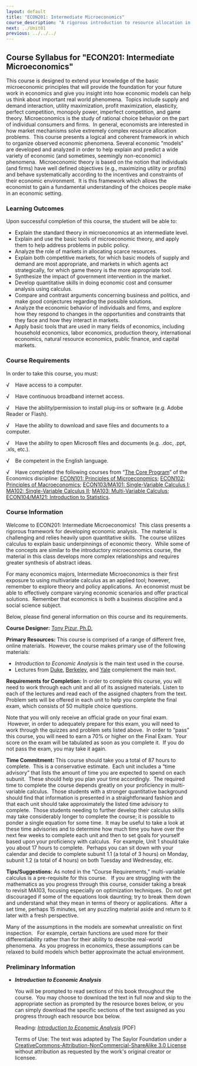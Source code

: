 ```yaml
---
layout: default
title: "ECON201: Intermediate Microeconomics"
course_description: "A rigorous introduction to resource allocation in a market economy, with particular emphasis on supply and demand interaction, utility maximization, profit maximization, elasticity, perfect competition, monopoly power, imperfect competition, and game theory."
next: ../Unit01
previous: ../../../
---
```

Course Syllabus for "ECON201: Intermediate Microeconomics"
----------------------------------------------------------

This course is designed to extend your knowledge of the basic
microeconomic principles that will provide the foundation for your
future work in economics and give you insight into how economic models
can help us think about important real world phenomena.  Topics include
supply and demand interaction, utility maximization, profit
maximization, elasticity, perfect competition, monopoly power, imperfect
competition, and game theory. Microeconomics is the study of rational
choice behavior on the part of individual consumers and firms.  In
general, economists are interested in how market mechanisms solve
extremely complex resource allocation problems.  This course presents a
logical and coherent framework in which to organize observed economic
phenomena. Several economic "models" are developed and analyzed in order
to help explain and predict a wide variety of economic (and sometimes,
seemingly non-economic) phenomena.  Microeconomic theory is based on the
notion that individuals (and firms) have well defined objectives (e.g.,
maximizing utility or profits) and behave systematically according to
the incentives and constraints of their economic environment.  It is
this framework which allows the economist to gain a fundamental
understanding of the choices people make in an economic setting.

### Learning Outcomes

Upon successful completion of this course, the student will be able
to:  

-   Explain the standard theory in microeconomics at an intermediate
    level.
-   Explain and use the basic tools of microeconomic theory, and apply
    them to help address problems in public policy.
-   Analyze the role of markets in allocating scarce resources.
-   Explain both competitive markets, for which basic models of supply
    and demand are most appropriate, and markets in which agents act
    strategically, for which game theory is the more appropriate tool.
-   Synthesize the impact of government intervention in the market.
-   Develop quantitative skills in doing economic cost and consumer
    analysis using calculus.
-   Compare and contrast arguments concerning business and politics, and
    make good conjectures regarding the possible solutions.
-   Analyze the economic behavior of individuals and firms, and explore
    how they respond to changes in the opportunities and constraints
    that they face and how they interact in markets.
-   Apply basic tools that are used in many fields of economics,
    including household economics, labor economics, production theory,
    international economics, natural resource economics, public finance,
    and capital markets.

### Course Requirements

In order to take this course, you must:  
  
 √    Have access to a computer.  
  
 √    Have continuous broadband internet access.  
  
 √    Have the ability/permission to install plug-ins or software (e.g.
Adobe Reader or Flash).  
  
 √    Have the ability to download and save files and documents to a
computer.  
  
 √    Have the ability to open Microsoft files and documents (e.g. .doc,
.ppt, .xls, etc.).  
  
 √    Be competent in the English language.  
  
 √    Have completed the following courses from “[The Core
Program](http://www.saylor.org/majors/economics/)” of the Economics
discipline: [ECON101: Principles of
Microeconomics](http://www.saylor.org/courses/econ101/); [ECON102:
Principles of Macroeconomics](http://www.saylor.org/courses/econ102/);
[ECON103/MA101: Single-Variable Calculus
I](http://www.saylor.org/courses/econ103/); [MA102: Single-Variable
Calculus II](http://www.saylor.org/courses/ma102/); [MA103:
Multi-Variable Calculus](http://www.saylor.org/courses/ma103/);
[ECON104/MA121: Introduction to
Statistics](http://www.saylor.org/courses/econ104/).

### Course Information

Welcome to ECON201: Intermediate Microeconomics!  This class presents a
rigorous framework for developing economic analysis.  The material is
challenging and relies heavily upon quantitative skills.  The course
utilizes calculus to explain basic underpinnings of economic theory.
 While some of the concepts are similar to the introductory
microeconomics course, the material in this class develops more complex
relationships and requires greater synthesis of abstract ideas.

For many economics majors, Intermediate Microeconomics is their first
exposure to using multivariate calculus as an applied tool; however,
remember to explore theory and policy applications.  An economist must
be able to effectively compare varying economic scenarios and offer
practical solutions.  Remember that economics is both a business
discipline and a social science subject.

Below, please find general information on this course and its
requirements. 

**Course Designer:** [Tony Pizur,
Ph.D.](http://www.saylor.org/faculty-o-t/#ProfessorTonyPizur)

**Primary Resources:** This course is comprised of a range of different
free, online materials.  However, the course makes primary use of the
following materials:

-   *Introduction to Economic Analysis* is the main text used in the
    course.
-   Lectures from
    [Duke](http://itunes.apple.com/us/podcast/ticket-scalping-opportunity/id420536381?i=91317040),
    [Berkeley](http://itunes.apple.com/us/podcast/id354823329?i=83459502),
    and
    [Yale](http://itunes.apple.com/us/podcast/05-present-value-prices-real/id428549105?i=92457379)
    complement the main text.

**Requirements for Completion:** In order to complete this course, you
will need to work through each unit and all of its assigned
materials. Listen to each of the lectures and read each of the assigned
chapters from the text.  Problem sets will be offered in each unit to
help you complete the final exam, which consists of 50 multiple choice
questions.

Note that you will only receive an official grade on your final exam.
 However, in order to adequately prepare for this exam, you will need to
work through the quizzes and problem sets listed above.  In order to
“pass” this course, you will need to earn a 70% or higher on the Final
Exam.  Your score on the exam will be tabulated as soon as you complete
it.  If you do not pass the exam, you may take it again.

**Time Commitment:** This course should take you a total of 87 hours to
complete.  This is a conservative estimate.  Each unit includes a “time
advisory” that lists the amount of time you are expected to spend on
each subunit.  These should help you plan your time accordingly.  The
required time to complete the course depends greatly on your proficiency
in multi-variable calculus.  Those students with a stronger quantitative
background should find that information is presented in a
straightforward fashion and that each unit should take approximately the
listed time advisory to complete.  Those students needing to further
develop their calculus skills may take considerably longer to complete
the course; it is possible to ponder a single equation for some time.
 It may be useful to take a look at these time advisories and to
determine how much time you have over the next few weeks to complete
each unit and then to set goals for yourself based upon your proficiency
with calculus.  For example, Unit 1 should take you about 17 hours to
complete.  Perhaps you can sit down with your calendar and decide to
complete subunit 1.1 (a total of 3 hours) on Monday, subunit 1.2 (a
total of 4 hours) on both Tuesday and Wednesday, etc.

**Tips/Suggestions:** As noted in the “Course Requirements,”
multi-variable calculus is a pre-requisite for this course.   If you are
struggling with the mathematics as you progress through this course,
consider taking a break to revisit MA103, focusing especially on
optimization techniques.  Do not get discouraged if some of the
equations look daunting; try to break them down and understand what they
mean in terms of theory or applications.  After a set time, perhaps 15
minutes, set any puzzling material aside and return to it later with a
fresh perspective. 

Many of the assumptions in the models are somewhat unrealistic on first
inspection.   For example, certain functions are used more for their
differentiability rather than for their ability to describe real-world
phenomena.  As you progress in economics, these assumptions can be
relaxed to build models which better approximate the actual environment.

### Preliminary Information

-   ***Introduction to Economic Analysis***

    You will be prompted to read sections of this book throughout the
    course.  You may choose to download the text in full now and skip to
    the appropriate section as prompted by the resource boxes below, or
    you can simply download the specific sections of the text assigned
    as you progress through each resource box below.  
      
     Reading: *[Introduction to Economic
    Analysis](http://www.saylor.org/site/textbooks/Introduction%20to%20Economic%20Analysis.pdf)* (PDF)  
      
     Terms of Use: The text was adapted by The Saylor Foundation under a
    [CreativeCommons-Attribution-NonCommercial-ShareAlike 3.0
    License](http://creativecommons.org/licenses/by-nc-sa/3.0/) without
    attribution as requested by the work's original creator or licensee.



